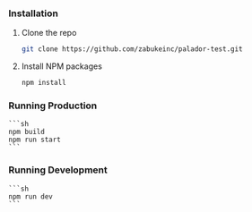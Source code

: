 <!-- GETTING STARTED -->

### Installation

1. Clone the repo
   ```sh
   git clone https://github.com/zabukeinc/palador-test.git
   ```
3. Install NPM packages
   ```sh
   npm install
   ```

### Running Production
    ```sh
    npm build
    npm run start
    ```

### Running Development
    ```sh
    npm run dev
    ```
